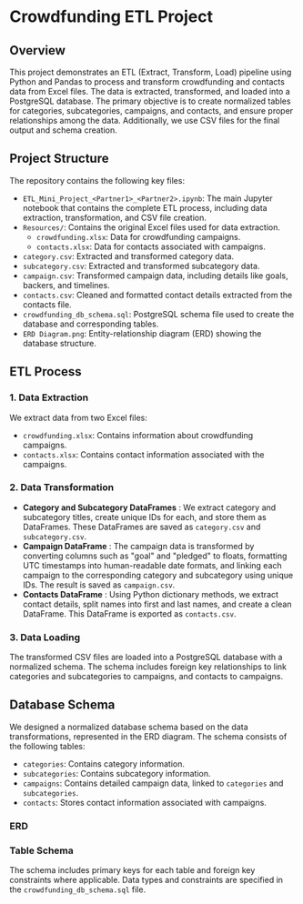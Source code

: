
# Crowdfunding ETL Project

## Overview

This project demonstrates an ETL (Extract, Transform, Load) pipeline using Python and Pandas to process and transform crowdfunding and contacts data from Excel files. The data is extracted, transformed, and loaded into a PostgreSQL database. The primary objective is to create normalized tables for categories, subcategories, campaigns, and contacts, and ensure proper relationships among the data. Additionally, we use CSV files for the final output and schema creation.

## Project Structure

The repository contains the following key files:

* `ETL_Mini_Project_<Partner1>_<Partner2>.ipynb`: The main Jupyter notebook that contains the complete ETL process, including data extraction, transformation, and CSV file creation.
* `Resources/`: Contains the original Excel files used for data extraction.
  * `crowdfunding.xlsx`: Data for crowdfunding campaigns.
  * `contacts.xlsx`: Data for contacts associated with campaigns.
* `category.csv`: Extracted and transformed category data.
* `subcategory.csv`: Extracted and transformed subcategory data.
* `campaign.csv`: Transformed campaign data, including details like goals, backers, and timelines.
* `contacts.csv`: Cleaned and formatted contact details extracted from the contacts file.
* `crowdfunding_db_schema.sql`: PostgreSQL schema file used to create the database and corresponding tables.
* `ERD Diagram.png`: Entity-relationship diagram (ERD) showing the database structure.

## ETL Process

### 1. Data Extraction

We extract data from two Excel files:

* `crowdfunding.xlsx`: Contains information about crowdfunding campaigns.
* `contacts.xlsx`: Contains contact information associated with the campaigns.

### 2. Data Transformation

* **Category and Subcategory DataFrames** : We extract category and subcategory titles, create unique IDs for each, and store them as DataFrames. These DataFrames are saved as `category.csv` and `subcategory.csv`.
* **Campaign DataFrame** : The campaign data is transformed by converting columns such as "goal" and "pledged" to floats, formatting UTC timestamps into human-readable date formats, and linking each campaign to the corresponding category and subcategory using unique IDs. The result is saved as `campaign.csv`.
* **Contacts DataFrame** : Using Python dictionary methods, we extract contact details, split names into first and last names, and create a clean DataFrame. This DataFrame is exported as `contacts.csv`.

### 3. Data Loading

The transformed CSV files are loaded into a PostgreSQL database with a normalized schema. The schema includes foreign key relationships to link categories and subcategories to campaigns, and contacts to campaigns.

## Database Schema

We designed a normalized database schema based on the data transformations, represented in the ERD diagram. The schema consists of the following tables:

* `categories`: Contains category information.
* `subcategories`: Contains subcategory information.
* `campaigns`: Contains detailed campaign data, linked to `categories` and `subcategories`.
* `contacts`: Stores contact information associated with campaigns.

### ERD

### Table Schema

The schema includes primary keys for each table and foreign key constraints where applicable. Data types and constraints are specified in the `crowdfunding_db_schema.sql` file.

